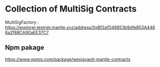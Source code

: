 # Collection of MultiSig Contracts

MultiSigFactory : https://explorer.testnet.mantle.xyz/address/0xBf2afD48853b9dfe853A4486a2f88CA90aEE37C7

## Npm pakage

https://www.npmjs.com/package/wesigvault-mantle-contracts
